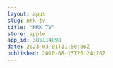 ```yaml
---
layout: apps
slug: nrk-tv
title: "NRK TV"
store: apple
app_id: 385114898
date: 2023-03-01T11:50:06Z
published: 2010-08-13T20:24:20Z
---
```


